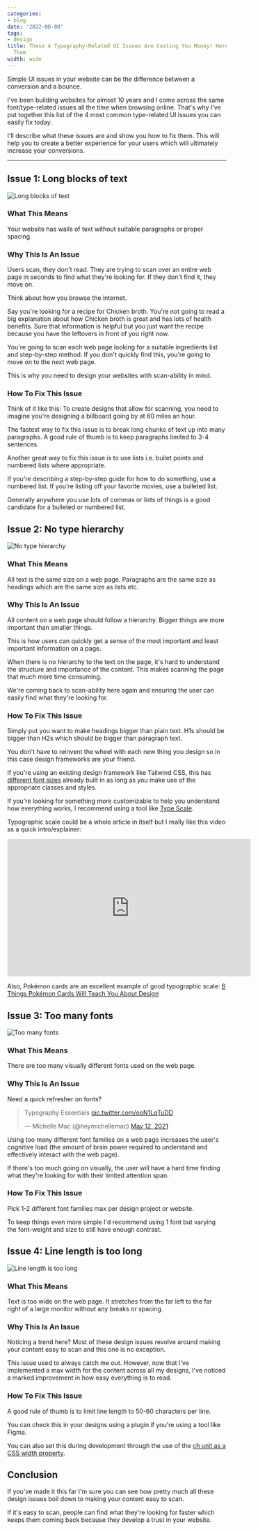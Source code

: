 ```yaml
---
categories:
- blog
date: '2022-08-08'
tags:
- design
title: These 4 Typography-Related UI Issues Are Costing You Money! Here's How To Fix
  Them
width: wide
---
```


Simple UI issues in your website can be the difference between a conversion and a bounce.

I've been building websites for almost 10 years and I come across the same font/type-related issues all the time when browsing online. That's why I've put together this list of the 4 most common type-related UI issues you can easily fix today. 

I'll describe what these issues are and show you how to fix them. This will help you to create a better experience for your users which will ultimately increase your conversions.

---

## Issue 1: Long blocks of text

![Long blocks of text](/assets/images/2022/MXA22013/short-paragraphs.png)

### What This Means

Your website has walls of text without suitable paragraphs or proper spacing. 

### Why This Is An Issue

Users scan, they don't read. They are trying to scan over an entire web page in seconds to find what they're looking for. If they don't find it, they move on.

Think about how you browse the internet. 

Say you're looking for a recipe for Chicken broth. You're not going to read a big explanation about how Chicken broth is great and has lots of health benefits. Sure that information is helpful but you just want the recipe because you have the leftovers in front of you right now.

You're going to scan each web page looking for a suitable ingredients list and step-by-step method. If you don't quickly find this, you're going to move on to the next web page.

This is why you need to design your websites with scan-ability in mind.

### How To Fix This Issue

Think of it like this: To create designs that allow for scanning, you need to imagine you're designing a billboard going by at 60 miles an hour.

The fastest way to fix this issue is to break long chunks of text up into many  paragraphs. A good rule of thumb is to keep paragraphs limited to 3-4 sentences. 

Another great way to fix this issue is to use lists i.e. bullet points and numbered lists where appropriate.

If you're describing a step-by-step guide for how to do something, use a numbered list. If you're listing off your favorite movies, use a bulleted list.

Generally anywhere you use lots of commas or lists of things is a good candidate for a bulleted or numbered list.

## Issue 2: No type hierarchy

![No type hierarchy](/assets/images/2022/MXA22013/text-hierarchy.png)

### What This Means
All text is the same size on a web page. Paragraphs are the same size as headings which are the same size as lists etc.

### Why This Is An Issue
All content on a web page should follow a hierarchy. Bigger things are more important than smaller things. 

This is how users can quickly get a sense of the most important and least important information on a page.

When there is no hierarchy to the text on the page, it's hard to understand the structure and importance of the content. This makes scanning the page that much more time consuming.

We're coming back to scan-ability here again and ensuring the user can easily find what they're looking for.

### How To Fix This Issue
Simply put you want to make headings bigger than plain text. H1s should be bigger than H2s which should be bigger than paragraph text.

You don't have to reinvent the wheel with each new thing you design so in this case design frameworks are your friend.

If you're using an existing design framework like Tailwind CSS, this has [different font sizes](https://tailwindcss.com/docs/font-size) already built in as long as you make use of the appropriate classes and styles. 

If you're looking for something more customizable to help you understand how everything works, I recommend using a tool like [Type Scale](https://type-scale.com/).

Typographic scale could be a whole article in itself but I really like this video as a quick intro/explainer:

<iframe width="560" height="315" src="https://www.youtube.com/embed/ot-5dQG2v5M" title="YouTube video player" frameborder="0" allow="accelerometer; autoplay; clipboard-write; encrypted-media; gyroscope; picture-in-picture" allowfullscreen></iframe>

Also, Pokémon cards are an excellent example of good typographic scale: [6 Things Pokémon Cards Will Teach You About Design](/pokemon-cards-teach-design)


## Issue 3: Too many fonts

![Too many fonts](/assets/images/2022/MXA22013/limit-fonts.png)

### What This Means
There are too many visually different fonts used on the web page. 

### Why This Is An Issue
Need a quick refresher on fonts?

<blockquote class="twitter-tweet"><p lang="en" dir="ltr">Typography Essentials <a href="https://t.co/ooN1LqTuDD">pic.twitter.com/ooN1LqTuDD</a></p>&mdash; Michelle Mac (@heymichellemac) <a href="https://twitter.com/heymichellemac/status/1392421929911472131?ref_src=twsrc%5Etfw">May 12, 2021</a></blockquote> <script async src="https://platform.twitter.com/widgets.js" charset="utf-8"></script>

Using too many different font families on a web page increases the user's cognitive load (the amount of brain power required to understand and effectively interact with the web page).

If there's too much going on visually, the user will have a hard time finding what they're looking for with their limited attention span. 

### How To Fix This Issue
Pick 1-2 different font families max per design project or website. 

To keep things even more simple I'd recommend using 1 font but varying the font-weight and size to still have enough contrast. 

## Issue 4: Line length is too long

![Line length is too long](/assets/images/2022/MXA22013/line-length.png)

### What This Means
Text is too wide on the web page. It stretches from the far left to the far right of a large monitor without any breaks or spacing.

### Why This Is An Issue
Noticing a trend here? Most of these design issues revolve around making your content easy to scan and this one is no exception.

This issue used to always catch me out. However, now that I've implemented a max width for the content across all my designs, I've noticed a marked improvement in how easy everything is to read.

### How To Fix This Issue
A good rule of thumb is to limit line length to 50-60 characters per line.

You can check this in your designs using a plugin if you're using a tool like Figma.

You can also set this during development through the use of the [ch unit as a CSS width property](https://developer.mozilla.org/en-US/docs/Learn/CSS/Building_blocks/Values_and_units).

## Conclusion

If you've made it this far I'm sure you can see how pretty much all these design issues boil down to making your content easy to scan.

If it's easy to scan, people can find what they're looking for faster which keeps them coming back because they develop a trust in your website.